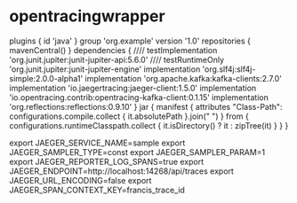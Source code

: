 # opentracingwrapper

plugins {
    id 'java'
}
group 'org.example'
version '1.0'
repositories {
    mavenCentral()
}
dependencies {
////    testImplementation 'org.junit.jupiter:junit-jupiter-api:5.6.0'
////    testRuntimeOnly 'org.junit.jupiter:junit-jupiter-engine'
    implementation 'org.slf4j:slf4j-simple:2.0.0-alpha1'
    implementation 'org.apache.kafka:kafka-clients:2.7.0'
    implementation 'io.jaegertracing:jaeger-client:1.5.0'
    implementation 'io.opentracing.contrib:opentracing-kafka-client:0.1.15'
    implementation 'org.reflections:reflections:0.9.10'
}
jar {
    manifest {
        attributes "Class-Path": configurations.compile.collect { it.absolutePath }.join(" ")
    }
    from {
        configurations.runtimeClasspath.collect { it.isDirectory() ? it : zipTree(it) }
    }
}


export JAEGER_SERVICE_NAME=sample
export JAEGER_SAMPLER_TYPE=const
export JAEGER_SAMPLER_PARAM=1
export JAEGER_REPORTER_LOG_SPANS=true
export JAEGER_ENDPOINT=http://localhost:14268/api/traces
export JAEGER_URL_ENCODING=false
export JAEGER_SPAN_CONTEXT_KEY=francis_trace_id
